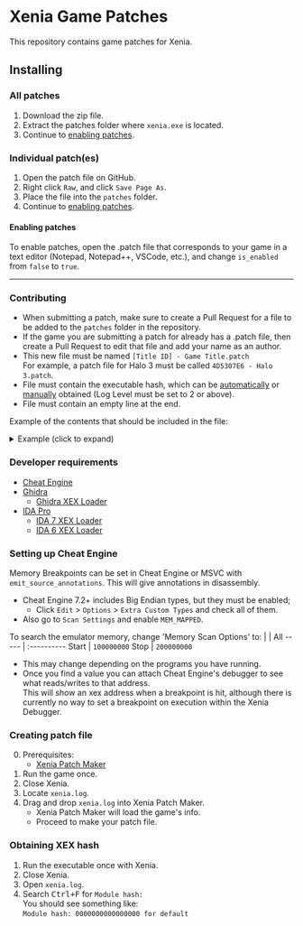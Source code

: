 # Xenia Game Patches
This repository contains game patches for Xenia.

## Installing

### All patches
1. Download the <!--[zip](https://github.com/xenia-canary/game-patches/archive/main.zip)--> zip file.
2. Extract the patches folder where `xenia.exe` is located.
3. Continue to [enabling patches](#enabling-patches).

### Individual patch(es)
1. Open the patch file on GitHub.
2. Right click `Raw`, and click `Save Page As`.
3. Place the file into the `patches` folder.
4. Continue to [enabling patches](#enabling-patches).

#### Enabling patches
To enable patches, open the .patch file that corresponds to your game in a text editor (Notepad, Notepad++, VSCode, etc.), and change `is_enabled` from `false` to `true`.

---

### Contributing
 * When submitting a patch, make sure to create a Pull Request for a file to be added to the `patches` folder in the repository.
 * If the game you are submitting a patch for already has a .patch file, then create a Pull Request to edit that file and add your name as an author.
 * This new file must be named `[Title ID] - Game Title.patch`
<br>For example, a patch file for Halo 3 must be called `4D5307E6 - Halo 3.patch`.
 * File must contain the executable hash, which can be [automatically](#creating-patch-file) or [manually](#obtaining-xex-hash) obtained (Log Level must be set to 2 or above).
 * File must contain an empty line at the end.

Example of the contents that should be included in the file:
<details><summary>Example (click to expand)</summary>

```toml
title_name = "Blue Dragon"
title_id = "4D5307DF"

[[patch]]
    name = "Enable Wireframe"
    desc = "Significantly impacts performance. Useful for viewing aspects of levels."
    author = "illusion"
    is_enabled = false

    [[patch.be32]]
        address = 0x82132D68
        value = 0x39600001

[[patch]]
    name = "Enable Camera Bounding Box"
    author = "illusion"
    is_enabled = false

    [[patch.be32]]
        address = 0x821340B0
        value = 0x39600001

[[patch]]
    name = "60 FPS (WIP)"
    desc = "Work-in-progress, can be improved upon by others. Causes softlocks in battles."
    author = "illusion"
    is_enabled = false

    [[patch.be32]]
        address = 0x820CE6BC # Will need to find a way to write 3F00 rather than nop.
        value = 0x60000000
    [[patch.be32]]
        address = 0x821A0640
        value = 0x60000000
    [[patch.be32]]
        address = 0x8273664C
        value = 0x60000000
    [[patch.be16]]
        address = 0x82DEC57C # Game speed
        value = 0x3F00
    [[patch.be16]]
        address = 0x82DDA880 # Battle speed; disabling this avoids softlocks, but doubles speed.
        value = 0x3F00
    [[patch.be32]]
        address = 0x8246AB68 # Vsync flip rate
        value = 0x39400001
```

</details>

### Developer requirements
* [Cheat Engine](https://www.cheatengine.org)
* [Ghidra](https://ghidra-sre.org/)
    * [Ghidra XEX Loader](https://github.com/zeroKilo/XEXLoaderWV/releases)
* [IDA Pro](https://hex-rays.com/ida-pro/)
    * [IDA 7 XEX Loader](https://github.com/emoose/idaxex)
    * [IDA 6 XEX Loader](https://xorloser.com/blog/?p=395)

### Setting up Cheat Engine
Memory Breakpoints can be set in Cheat Engine or MSVC with `emit_source_annotations`. This will give annotations in disassembly.
 * Cheat Engine 7.2+ includes Big Endian types, but they must be enabled;
     * Click `Edit` > `Options` > `Extra Custom Types` and check all of them.
 * Also go to `Scan Settings` and enable `MEM_MAPPED`.

To search the emulator memory, change 'Memory Scan Options' to:
  |     | All
  ----- | :----------
  Start | `100000000`
  Stop  | `200000000`
 * This may change depending on the programs you have running.
 * Once you find a value you can attach Cheat Engine's debugger to see what reads/writes to that address.
<br>This will show an xex address when a breakpoint is hit, although there is currently no way to set a breakpoint on execution within the Xenia Debugger.

### Creating patch file
0. Prerequisites:
    * [Xenia Patch Maker](https://github.com/oSerenity/Xenia-Patch-Maker)
1. Run the game once.
2. Close Xenia.
3. Locate `xenia.log`.
4. Drag and drop `xenia.log` into Xenia Patch Maker.
    * Xenia Patch Maker will load the game's info.
    * Proceed to make your patch file.

### Obtaining XEX hash
1. Run the executable once with Xenia.
2. Close Xenia.
3. Open `xenia.log`.
4. Search <kbd>Ctrl+F</kbd> for `Module hash:`
<br>You should see something like:
<br>`Module hash: 0000000000000000 for default`
